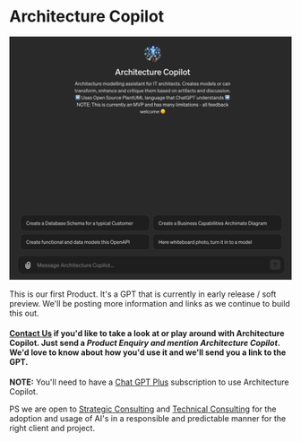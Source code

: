 # Architecture Copilot

![Architecture Copilot](./Architecture%20Copilot%20-%20MVP.png)

This is our first Product. It's a GPT that is currently in early release / soft preview. We'll be posting more information and links as we continue to build this out.

#### [Contact Us](contact.md) if you'd like to take a look at or play around with Architecture Copilot. Just send a *Product Enquiry and mention Architecture Copilot*. We'd love to know about how you'd use it and we'll send you a link to the GPT.

**NOTE:** You'll need to have a [Chat GPT Plus](https://openai.com/blog/chatgpt-plus) subscription to use Architecture Copilot.

PS we are open to [Strategic Consulting](../Consulting/strategic.md) and [Technical Consulting](../Consulting/technology.md) for the adoption and usage of AI's in a responsible and predictable manner for the right client and project.